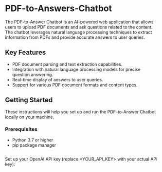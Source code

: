 # PDF-to-Answers-Chatbot


The PDF-to-Answer Chatbot is an AI-powered web application that allows users to upload PDF documents and ask questions related to the content. The chatbot leverages natural language processing techniques to extract information from PDFs and provide accurate answers to user queries.

## Key Features

- PDF document parsing and text extraction capabilities.
- Integration with natural language processing models for precise question answering.
- Real-time display of answers to user queries.
- Support for various PDF document formats and content types.

## Getting Started

These instructions will help you set up and run the PDF-to-Answer Chatbot locally on your machine.

### Prerequisites

- Python 3.7 or higher
- pip package manager

##

Set up your OpenAI API key (replace <YOUR_API_KEY> with your actual API key):


